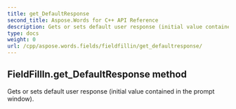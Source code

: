 ```yaml
---
title: get_DefaultResponse
second_title: Aspose.Words for C++ API Reference
description: Gets or sets default user response (initial value contained in the prompt window). 
type: docs
weight: 0
url: /cpp/aspose.words.fields/fieldfillin/get_defaultresponse/
---
```

## FieldFillIn.get_DefaultResponse method


Gets or sets default user response (initial value contained in the prompt window).


